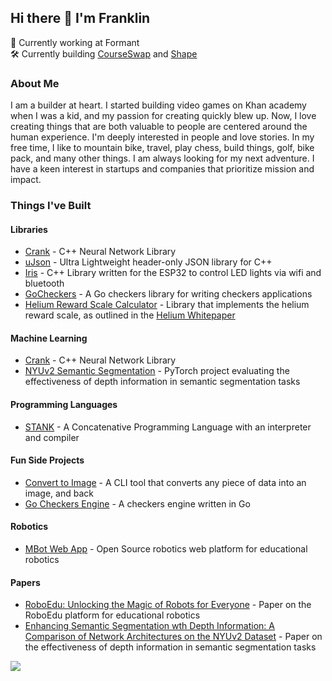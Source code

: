 ## Hi there 👋 I'm Franklin

💼 Currently working at Formant<br>
🛠️ Currently building [CourseSwap](https://courseswap.org) and [Shape](https://buildquickly.io)

### About Me
I am a builder at heart. I started building video games on Khan academy when I was a kid, and my passion for creating quickly blew up. Now, I love creating things that are both valuable to people are centered around the human experience. I'm deeply interested in people and love stories. In my free time, I like to mountain bike, travel, play chess, build things, golf, bike pack, and many other things. I am always looking for my next adventure. I have a keen interest in startups and companies that prioritize mission and impact. 

### Things I've Built

#### Libraries

- [Crank](https://github.com/fvolcic/Crank) - C++ Neural Network Library
- [uJson](https://github.com/fvolcic/uJson) - Ultra Lightweight header-only JSON library for C++
- [Iris](https://github.com/fvolcic/Iris) - C++ Library written for the ESP32 to control LED lights via wifi and bluetooth
- [GoCheckers](https://pkg.go.dev/github.com/fvolcic/gocheckers) - A Go checkers library for writing checkers applications
- [Helium Reward Scale Calculator](https://github.com/fvolcic/Helium-Reward-Scale-Calculator) - Library that implements the helium reward scale, as outlined in the [Helium Whitepaper](http://whitepaper.helium.com/)

#### Machine Learning
- [Crank](https://github.com/fvolcic/Crank) - C++ Neural Network Library
- [NYUv2 Semantic Segmentation](https://github.com/fvolcic/NYUv2-Semantic-Segmentation) - PyTorch project evaluating the effectiveness of depth information in semantic segmentation tasks

#### Programming Languages
- [STANK](https://github.com/fvolcic/STANK) - A Concatenative Programming Language with an interpreter and compiler


#### Fun Side Projects
- [Convert to Image](https://github.com/fvolcic/Convert-To-Image) - A CLI tool that converts any piece of data into an image, and back
- [Go Checkers Engine](https://github.com/fvolcic/go-checkers-engine) - A checkers engine written in Go


#### Robotics

- [MBot Web App](https://github.com/fvolcic/mbot-web-app) - Open Source robotics web platform for educational robotics

#### Papers

- [RoboEdu: Unlocking the Magic of Robots for Everyone](https://deepblue.lib.umich.edu/handle/2027.42/176929) - Paper on the RoboEdu platform for educational robotics
- [Enhancing Semantic Segmentation wth Depth Information: A Comparison of Network Architectures on the NYUv2 Dataset](https://github.com/fvolcic/NYUv2-Semantic-Segmentation/blob/main/report.pdf) - Paper on the effectiveness of depth information in semantic segmentation tasks

![](https://komarev.com/ghpvc/?username=fvolcic&color=green)
